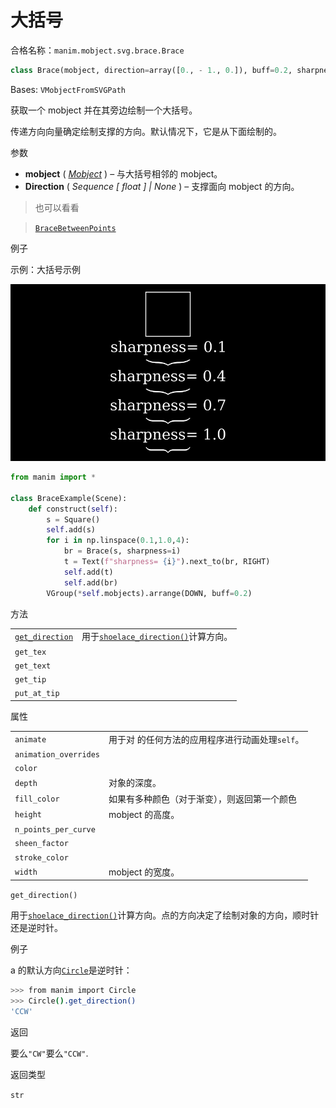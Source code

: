 # 大括号

合格名称：`manim.mobject.svg.brace.Brace`


```py
class Brace(mobject, direction=array([0., - 1., 0.]), buff=0.2, sharpness=2, stroke_width=0, fill_opacity=1.0, background_stroke_width=0, background_stroke_color='#000000', **kwargs)
```

Bases: `VMobjectFromSVGPath`

获取一个 mobject 并在其旁边绘制一个大括号。

传递方向向量确定绘制支撑的方向。默认情况下，它是从下面绘制的。

参数

- **mobject** ( [_Mobject_]() ) – 与大括号相邻的 mobject。
- **Direction** ( _Sequence_ _\[_ _float_ _\]_ _|_ _None_ ) – 支撑面向 mobject 的方向。

> 也可以看看

> [`BraceBetweenPoints`]()


例子

示例：大括号示例

![BraceExample-1.png](../../static/BraceExample-1.png)

```py
from manim import *

class BraceExample(Scene):
    def construct(self):
        s = Square()
        self.add(s)
        for i in np.linspace(0.1,1.0,4):
            br = Brace(s, sharpness=i)
            t = Text(f"sharpness= {i}").next_to(br, RIGHT)
            self.add(t)
            self.add(br)
        VGroup(*self.mobjects).arrange(DOWN, buff=0.2)
```


方法

|||
|-|-|
[`get_direction`]()|用于[`shoelace_direction()`]()计算方向。
`get_tex`|
`get_text`|
`get_tip`|
`put_at_tip`|


属性

|||
|-|-|
`animate`|用于对 的任何方法的应用程序进行动画处理`self`。
`animation_overrides`|
`color`|
`depth`|对象的深度。
`fill_color`|如果有多种颜色（对于渐变），则返回第一个颜色
`height`|mobject 的高度。
`n_points_per_curve`|
`sheen_factor`|
`stroke_color`|
`width`|mobject 的宽度。


`get_direction()`

用于[`shoelace_direction()`]()计算方向。点的方向决定了绘制对象的方向，顺时针还是逆时针。

例子

a 的默认方向[`Circle`]()是逆时针：

```sh
>>> from manim import Circle
>>> Circle().get_direction()
'CCW'
```


返回

要么`"CW"`要么`"CCW"`.

返回类型

`str`
